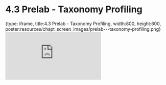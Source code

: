 # 4.3 Prelab - Taxonomy Profiling
 
{type: iframe, title:4.3 Prelab - Taxonomy Profiling, width:800, height:600, poster:resources/chapt_screen_images/prelab---taxonomy-profiling.png}
![](http://science.c-moor.org/CURE-MicrobialMysteries/prelab---taxonomy-profiling.html)
 

 
